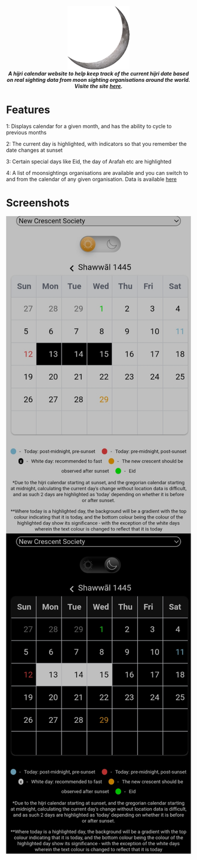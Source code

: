 <div align="center">
    <img src="https://github.com/HijriDate/HijriDate.github.io/blob/master/favicon.png" />
    <br />
    <strong><i>A hijri calendar website to help keep track of the current hijri date based on real sighting data from moon sighting organisations around the world. Visite the site <a href="https://hijridate.github.io">here</a>.</i></strong>
</div>

# Features

1: Displays calendar for a given month, and has the ability to cycle to previous months

2: The current day is highlighted, with indicators so that you remember the date changes at sunset 

3: Certain special days like Eid, the day of Arafah etc are highlighted

4: A list of moonsightings organisations are available and you can switch to and from the calendar of any given organisation. Data is available [here](https://raw.githubusercontent.com/AbdullahM0hamed/HilalMonths/master/hilal-months.json)

# Screenshots

<img align="center" src="https://github.com/HijriDate/HijriDate.github.io/blob/master/screenshots/light.jpg" />

<img align="center" src="https://github.com/HijriDate/HijriDate.github.io/blob/master/screenshots/dark.jpg" />
